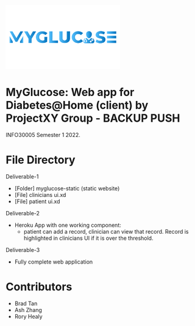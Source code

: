 <img src="branding/myglucose.svg" width="300">

# MyGlucose: Web app for Diabetes@Home (client) by ProjectXY Group - BACKUP PUSH
INFO30005 Semester 1 2022.


# File Directory
Deliverable-1
  - [Folder] myglucose-static (static website)
  - [File] clinicians ui.xd
  - [File] patient ui.xd

Deliverable-2
  - Heroku App with one working component:
    -  patient can add a record, clinician can view that record. Record is highlighted in clinicians UI if it is over the threshold.

Deliverable-3
  - Fully complete web application


# Contributors
- Brad Tan
- Ash Zhang
- Rory Healy
